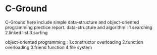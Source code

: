 # C-Ground
C-Ground
here include simple data-structure and object-oriented programming prectice report. 
data-structure and algorithm :
1.searching
2.linked list
3.sorting

object-oriented programming :
1.constructor overloading
2.function overloading
3.friend function
4.file system
